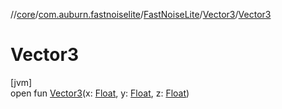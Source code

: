 //[core](../../../../index.md)/[com.auburn.fastnoiselite](../../index.md)/[FastNoiseLite](../index.md)/[Vector3](index.md)/[Vector3](-vector3.md)

# Vector3

[jvm]\
open fun [Vector3](-vector3.md)(x: [Float](https://kotlinlang.org/api/latest/jvm/stdlib/kotlin/-float/index.html), y: [Float](https://kotlinlang.org/api/latest/jvm/stdlib/kotlin/-float/index.html), z: [Float](https://kotlinlang.org/api/latest/jvm/stdlib/kotlin/-float/index.html))
